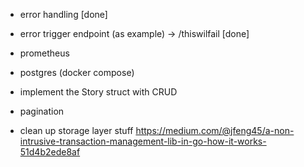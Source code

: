 - error handling                                          [done]
- error trigger endpoint (as example) -> /thiswilfail     [done]
- prometheus
- postgres (docker compose)
- implement the Story struct with CRUD
- pagination

- clean up storage layer stuff
https://medium.com/@jfeng45/a-non-intrusive-transaction-management-lib-in-go-how-it-works-51d4b2ede8af
